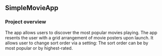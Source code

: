 ## SimpleMovieApp
### Project overview
The app allows users to discover the most popular movies playing. The app resents the user with a grid arrangement of movie posters upon launch. It allows user to change sort order via a setting: The sort order can be by most popular or by highest-rated. 

